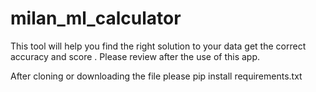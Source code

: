 # milan_ml_calculator
This tool will help you find the right solution to your data get the correct accuracy and score . Please review after the use of this app.

After cloning or downloading the file please pip install requirements.txt
